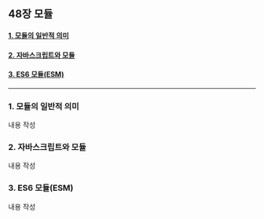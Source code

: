 ## 48장 모듈

#### [1. 모듈의 일반적 의미](#1.-모듈의-일반적-의미)
#### [2. 자바스크립트와 모듈](#2.-자바스크립트와-모듈)
#### [3. ES6 모듈(ESM)](#3.-ES6-모듈(ESM))

***

### 1. 모듈의 일반적 의미

내용 작성

### 2. 자바스크립트와 모듈

내용 작성

### 3. ES6 모듈(ESM)

내용 작성
